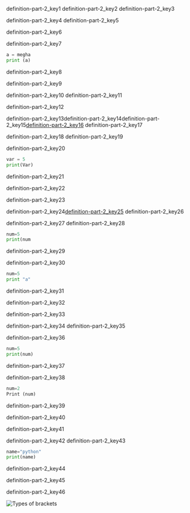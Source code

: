 definition-part-2_key1
definition-part-2_key2
definition-part-2_key3



definition-part-2_key4
definition-part-2_key5


definition-part-2_key6


definition-part-2_key7


```python
a = megha
print (a)
```
definition-part-2_key8


definition-part-2_key9


definition-part-2_key10
definition-part-2_key11


definition-part-2_key12

 
definition-part-2_key13definition-part-2_key14definition-part-2_key15[definition-part-2_key16](https://www.`youtube`.com/watch?v=e4ax90XmUBc&t=156s)
definition-part-2_key17

definition-part-2_key18
definition-part-2_key19


definition-part-2_key20


```python
var = 5
print(Var)
```
definition-part-2_key21


definition-part-2_key22


definition-part-2_key23


definition-part-2_key24[definition-part-2_key25](https://youtu.be/mNxDbLBBzno)
definition-part-2_key26


definition-part-2_key27
definition-part-2_key28


```python
num=5
print(num
```
definition-part-2_key29


definition-part-2_key30


```python
num=5
print "a"
```
definition-part-2_key31


definition-part-2_key32



definition-part-2_key33


definition-part-2_key34
definition-part-2_key35


definition-part-2_key36


```python
num=5
print(num)
```
definition-part-2_key37


definition-part-2_key38


```python
num=2
Print (num)
```
definition-part-2_key39


definition-part-2_key40


definition-part-2_key41


definition-part-2_key42
definition-part-2_key43
```python
name="python"
print(name)
```
definition-part-2_key44


definition-part-2_key45


definition-part-2_key46



![Types of brackets](https://www.grammar-monster.com/glossary/pics/types_of_brackets.png)